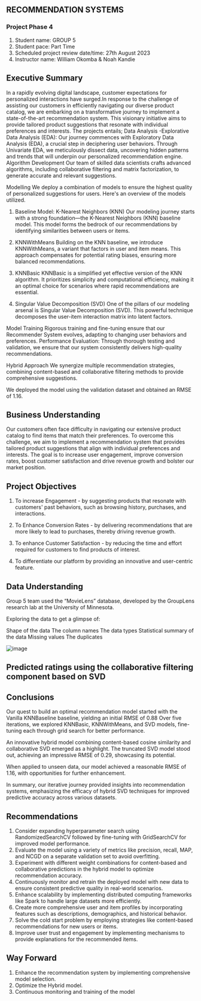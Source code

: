 ## RECOMMENDATION SYSTEMS

### Project Phase 4

1. Student name: GROUP 5
2. Student pace: Part Time
3. Scheduled project review date/time: 27th August 2023
4. Instructor name: William Okomba & Noah Kandie

## Executive Summary

In a rapidly evolving digital landscape, customer expectations for personalized interactions have surged.In response to the challenge of assisting our customers in efficiently navigating our diverse product catalog, we are embarking on a transformative journey to implement a state-of-the-art recommendation system. This visionary initiative aims to provide tailored product suggestions that resonate with individual preferences and interests. The projects entails; Data Analysis -Explorative Data Analysis (EDA): Our journey commences with Exploratory Data Analysis (EDA), a crucial step in deciphering user behaviors. Through Univariate EDA, we meticulously dissect data, uncovering hidden patterns and trends that will underpin our personalized recommendation engine. Algorithm Development Our team of skilled data scientists crafts advanced algorithms, including collaborative filtering and matrix factorization, to generate accurate and relevant suggestions.

Modelling We deploy a combination of models to ensure the highest quality of personalized suggestions for users. Here's an overview of the models utilized.

1. Baseline Model: K-Nearest Neighbors (KNN) Our modeling journey starts with a strong foundation—the K-Nearest Neighbors (KNN) baseline model. This model forms the bedrock of our recommendations by identifying similarities between users or items.

2. KNNWithMeans Building on the KNN baseline, we introduce KNNWithMeans, a variant that factors in user and item means. This approach compensates for potential rating biases, ensuring more balanced recommendations.

3. KNNBasic KNNBasic is a simplified yet effective version of the KNN algorithm. It prioritizes simplicity and computational efficiency, making it an optimal choice for scenarios where rapid recommendations are essential.

4. Singular Value Decomposition (SVD) One of the pillars of our modeling arsenal is Singular Value Decomposition (SVD). This powerful technique decomposes the user-item interaction matrix into latent factors.

Model Training Rigorous training and fine-tuning ensure that our Recommender System evolves, adapting to changing user behaviors and preferences. Performance Evaluation: Through thorough testing and validation, we ensure that our system consistently delivers high-quality recommendations.

Hybrid Approach We synergize multiple recommendation strategies, combining content-based and collaborative filtering methods to provide comprehensive suggestions.

We deployed the model using the validation dataset and obtained an RMSE of 1.16.

## Business Understanding

Our customers often face difficulty in navigating our extensive product catalog to find items that match their preferences. To overcome this challenge, we aim to implement a recommendation system that provides tailored product suggestions that align with individual preferences and interests. The goal is to increase user engagement, improve conversion rates, boost customer satisfaction and drive revenue growth and bolster our market position.

## Project Objectives
1. To increase Engagement - by suggesting products that resonate with customers' past behaviors, such as browsing history, purchases, and interactions.

2. To Enhance Conversion Rates - by delivering recommendations that are more likely to lead to purchases, thereby driving revenue growth.

3. To enhance Customer Satisfaction - by reducing the time and effort required for customers to find products of interest.

4. To differentiate our platform by providing an innovative and user-centric feature.
   
## Data Understanding

Group 5 team used the “MovieLens” database, developed by the GroupLens research lab at the University of Minnesota.

Exploring the data to get a glimpse of:

Shape of the data
The column names
The data types
Statistical summary of the data
Missing values
The duplicates

![image](https://github.com/AkelleWaguma/Project_Phase4_RecommendationSystems_Group5/assets/134859044/cc729be4-272c-4bda-a885-d617ddf063b4)

## Predicted ratings using the collaborative filtering component based on SVD

## Conclusions

Our quest to build an optimal recommendation model started with the Vanilla KNNBaseline baseline, yielding an initial RMSE of 0.88 Over five iterations, we explored KNNBasic, KNNWithMeans, and SVD models, fine-tuning each through grid search for better performance.

An innovative hybrid model combining content-based cosine similarity and collaborative SVD emerged as a highlight. The truncated SVD model stood out, achieving an impressive RMSE of 0.29, showcasing its potential.

When applied to unseen data, our model achieved a reasonable RMSE of 1.16, with opportunities for further enhancement.

In summary, our iterative journey provided insights into recommendation systems, emphasizing the efficacy of hybrid SVD techniques for improved predictive accuracy across various datasets.

## Recommendations

1. Consider expanding hyperparameter search using RandomizedSearchCV followed by fine-tuning with GridSearchCV for improved model performance.
2. Evaluate the model using a variety of metrics like precision, recall, MAP, and NCGD on a separate validation set to avoid overfitting.
3. Experiment with different weight combinations for content-based and collaborative predictions in the hybrid model to optimize recommendation accuracy.
4. Continuously monitor and retrain the deployed model with new data to ensure consistent predictive quality in real-world scenarios.
5. Enhance scalability by implementing distributed computing frameworks like Spark to handle large datasets more efficiently.
6. Create more comprehensive user and item profiles by incorporating features such as descriptions, demographics, and historical behavior.
7. Solve the cold start problem by employing strategies like content-based recommendations for new users or items.
8. Improve user trust and engagement by implementing mechanisms to provide explanations for the recommended items.

## Way Forward

1. Enhance the recommendation system by implementing comprehensive model selection.
2. Optimize the Hybrid model.
3. Continuous monitoring and training of the model

